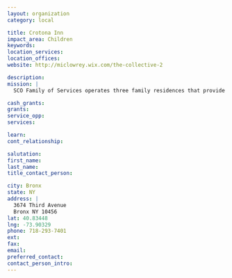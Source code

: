 ```yaml
---
layout: organization
category: local

title: Crotona Inn
impact_area: Children
keywords: 
location_services: 
location_offices: 
website: http://miclowrey.wix.com/the-collective-2

description: 
mission: |
  SCO Family of Services operates three family residences that provide temporary shelter and assistance for up to 212 families in Brooklyn and the Bronx. We offer job readiness and self-sufficiency courses as well as childcare services which parents can utilize while they seek long-term housing. Our focus throughout is the family unit. We help families find appropriate permanent housing and assist them in finding the appropriate neighborhood services that will help them stay there.

cash_grants: 
grants: 
service_opp: 
services: 

learn: 
cont_relationship: 

salutation: 
first_name: 
last_name: 
title_contact_person: 

city: Bronx
state: NY
address: |
  3674 Third Avenue     
  Bronx NY 10456
lat: 40.83448
lng: -73.90329
phone: 718-293-7401
ext: 
fax: 
email: 
preferred_contact: 
contact_person_intro: 
---
```


